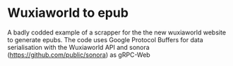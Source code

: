# Wuxiaworld to epub
 A badly codded example of a scrapper for the the new wuxiaworld website to generate epubs.
The code uses Google Protocol Buffers for data serialisation with the Wuxiaworld API and sonora (https://github.com/public/sonora) as gRPC-Web

